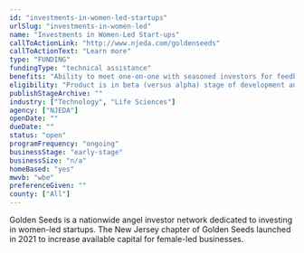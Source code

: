 ```yaml
---
id: "investments-in-women-led-startups"
urlSlug: "investments-in-women-led"
name: "Investments in Women-Led Start-ups"
callToActionLink: "http://www.njeda.com/goldenseeds"
callToActionText: "Learn more"
type: "FUNDING"
fundingType: "technical assistance"
benefits: "Ability to meet one-on-one with seasoned investors for feedback and possible funding opportunities."
eligibility: "Product is in beta (versus alpha) stage of development and has been created with input from clients or potential clients. Business has some “proof of concept” revenue. Typical pre-money valuation below $5M. Typically seeking to raise $250K-$2M. Consumer product companies that have annual run rate revenue of over $1M and gross margins over 40%."
publishStageArchive: ""
industry: ["Technology", "Life Sciences"]
agency: ["NJEDA"]
openDate: ""
dueDate: ""
status: "open"
programFrequency: "ongoing"
businessStage: "early-stage"
businessSize: "n/a"
homeBased: "yes"
mwvb: "wbe"
preferenceGiven: ""
county: ["All"]
---
```


Golden Seeds is a nationwide angel investor network dedicated to investing in women-led startups. The New Jersey chapter of Golden Seeds launched in 2021 to increase available capital for female-led businesses.
